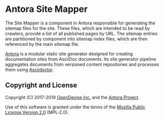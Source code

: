 # Antora Site Mapper

The Site Mapper is a component in Antora responsible for generating the sitemap files for the site.
These files, which are intended to be read by crawlers, provide a list of all published pages by URL.
The sitemap entries are partitioned by component into sitemap index files, which are then referenced by the main sitemap file.

[Antora](https://antora.org) is a modular static site generator designed for creating documentation sites from AsciiDoc documents.
Its site generator pipeline aggregates documents from versioned content repositories and processes them using [Asciidoctor](https://asciidoctor.org).

## Copyright and License

Copyright (C) 2017-2019 [OpenDevise Inc.](https://opendevise.com) and the [Antora Project](https://antora.org).

Use of this software is granted under the terms of the [Mozilla Public License Version 2.0](https://www.mozilla.org/en-US/MPL/2.0/) (MPL-2.0).
